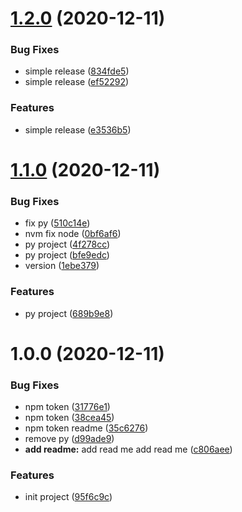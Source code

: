 # [1.2.0](https://github.com/6clc/semantic_release_test/compare/v1.1.0...v1.2.0) (2020-12-11)


### Bug Fixes

* simple release ([834fde5](https://github.com/6clc/semantic_release_test/commit/834fde57e450ae15f12429ce9ac54b7cad755064))
* simple release ([ef52292](https://github.com/6clc/semantic_release_test/commit/ef522922734b1e28114f0f916fd41bc81438124c))


### Features

* simple release ([e3536b5](https://github.com/6clc/semantic_release_test/commit/e3536b5ff382e7d515589bda176916d85f944630))

# [1.1.0](https://github.com/6clc/semantic_release_test/compare/v1.0.0...v1.1.0) (2020-12-11)


### Bug Fixes

* fix py ([510c14e](https://github.com/6clc/semantic_release_test/commit/510c14e587f76d9b6efe6b53202efe4ddf18bffd))
* nvm fix node ([0bf6af6](https://github.com/6clc/semantic_release_test/commit/0bf6af65cb60b850cd124aedf9b1a48facff9d4e))
* py project ([4f278cc](https://github.com/6clc/semantic_release_test/commit/4f278cc974f574ba41a151634ba3968134acb5e4))
* py project ([bfe9edc](https://github.com/6clc/semantic_release_test/commit/bfe9edc2485f879c8fdcfa63833077f8d4656718))
* version ([1ebe379](https://github.com/6clc/semantic_release_test/commit/1ebe37966754293c5878a0efb44dff2444d0d86f))


### Features

* py project ([689b9e8](https://github.com/6clc/semantic_release_test/commit/689b9e87cc91acee87f40e0e0a90e7662578d78a))

# 1.0.0 (2020-12-11)


### Bug Fixes

* npm token ([31776e1](https://github.com/6clc/semantic_release_test/commit/31776e13d10a989d6a90e54f8c164459ecccf075))
* npm token ([38cea45](https://github.com/6clc/semantic_release_test/commit/38cea45792c2ae92c2badf472839a98e13c43be0))
* npm token readme ([35c6276](https://github.com/6clc/semantic_release_test/commit/35c62769f119addc9119aedb33a15b29fd719fca))
* remove py ([d99ade9](https://github.com/6clc/semantic_release_test/commit/d99ade9cb94e0ceef6491f01f1b064a7876d0cc0))
* **add readme:** add read me add read me ([c806aee](https://github.com/6clc/semantic_release_test/commit/c806aeef602d37ffd388bc2f7a7a7675f6c961ee))


### Features

* init project ([95f6c9c](https://github.com/6clc/semantic_release_test/commit/95f6c9cc63db9076af4da9bb092c16aba1f38ac1))

